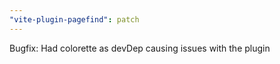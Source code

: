 ```yaml
---
"vite-plugin-pagefind": patch
---
```


Bugfix: Had colorette as devDep causing issues with the plugin
